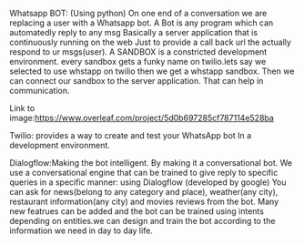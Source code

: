 Whatsapp BOT:
(Using python)
On one end of a conversation we are replacing a user with a Whatsapp bot.
A Bot is any program which can automatedly reply to any msg
Basically a server application that is continuously running on the web
Just to provide a call back url the actually respond to ur msgs(user).
A SANDBOX is a constricted development environment. every sandbox gets a funky name on twilio.lets say we selected to use whstapp on twilio then we get a whstapp sandbox. 
Then we can connect our sandbox to the server application. That can help in communication.


Link to image:https://www.overleaf.com/project/5d0b697285cf787114e528ba

Twilio: provides a way to create and test your WhatsApp bot
In a development environment.


Dialogflow:Making the bot intelligent. By making it a conversational bot.
We use a conversational engine that can be trained to give reply to specific queries in a specific manner: using Dialogflow (developed by google) 
You can ask for news(belong to any category and place), weather(any city), restaurant information(any city) and movies reviews from the bot. Many new featrues can be added and the bot can be trained using intents depending on entities.we can design and train the bot according to the information we need in day to day life. 
